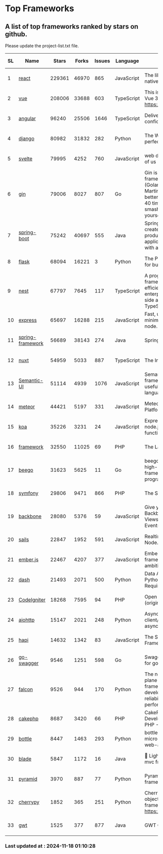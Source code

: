 # Top Frameworks
## A list of top frameworks ranked by stars on github.  
Please update the project-list.txt file.

| SL| Name  | Stars| Forks| Issues | Language | Description | Last Commit |
| --| ------| -----| ---- | ------ | -------- | ----------- | ----------- |
| 1 | [react](https://github.com/facebook/react) | 229361 | 46970 | 865 | JavaScript | The library for web and native user interfaces. | 2024-11-15 22:52:24 |
| 2 | [vue](https://github.com/vuejs/vue) | 208006 | 33688 | 603 | TypeScript | This is the repo for Vue 2. For Vue 3, go to https://github.com/vuejs/core | 2024-10-10 07:24:14 |
| 3 | [angular](https://github.com/angular/angular) | 96240 | 25506 | 1646 | TypeScript | Deliver web apps with confidence 🚀 | 2024-11-15 22:36:39 |
| 4 | [django](https://github.com/django/django) | 80982 | 31832 | 282 | Python | The Web framework for perfectionists with deadlines. | 2024-11-16 02:30:47 |
| 5 | [svelte](https://github.com/sveltejs/svelte) | 79995 | 4252 | 760 | JavaScript | web development for the rest of us | 2024-11-17 22:27:34 |
| 6 | [gin](https://github.com/gin-gonic/gin) | 79006 | 8027 | 807 | Go | Gin is a HTTP web framework written in Go (Golang). It features a Martini-like API with much better performance -- up to 40 times faster. If you need smashing performance, get yourself some Gin. | 2024-11-15 15:54:06 |
| 7 | [spring-boot](https://github.com/spring-projects/spring-boot) | 75242 | 40697 | 555 | Java | Spring Boot helps you to create Spring-powered, production-grade applications and services with absolute minimum fuss. | 2024-11-16 16:30:28 |
| 8 | [flask](https://github.com/pallets/flask) | 68094 | 16221 | 3 | Python | The Python micro framework for building web applications. | 2024-11-13 18:27:38 |
| 9 | [nest](https://github.com/nestjs/nest) | 67797 | 7645 | 117 | TypeScript | A progressive Node.js framework for building efficient, scalable, and enterprise-grade server-side applications with TypeScript/JavaScript 🚀 | 2024-11-16 21:16:21 |
| 10 | [express](https://github.com/expressjs/express) | 65697 | 16288 | 215 | JavaScript | Fast, unopinionated, minimalist web framework for node. | 2024-11-15 16:23:42 |
| 11 | [spring-framework](https://github.com/spring-projects/spring-framework) | 56689 | 38143 | 274 | Java | Spring Framework | 2024-11-17 14:16:16 |
| 12 | [nuxt](https://github.com/nuxt/nuxt) | 54959 | 5033 | 887 | TypeScript | The Intuitive Vue Framework. | 2024-11-17 22:06:03 |
| 13 | [Semantic-UI](https://github.com/Semantic-Org/Semantic-UI) | 51114 | 4939 | 1076 | JavaScript | Semantic is a UI component framework based around useful principles from natural language. | 2023-01-11 17:05:32 |
| 14 | [meteor](https://github.com/meteor/meteor) | 44421 | 5197 | 331 | JavaScript | Meteor, the JavaScript App Platform | 2024-10-28 12:42:24 |
| 15 | [koa](https://github.com/koajs/koa) | 35226 | 3231 | 24 | JavaScript | Expressive middleware for node.js using ES2017 async functions | 2024-11-04 05:08:13 |
| 16 | [framework](https://github.com/laravel/framework) | 32550 | 11025 | 69 | PHP | The Laravel Framework. | 2024-11-15 17:06:12 |
| 17 | [beego](https://github.com/beego/beego) | 31623 | 5625 | 11 | Go | beego is an open-source, high-performance web framework for the Go programming language. | 2024-10-31 12:44:58 |
| 18 | [symfony](https://github.com/symfony/symfony) | 29806 | 9471 | 866 | PHP | The Symfony PHP framework | 2024-11-15 10:23:18 |
| 19 | [backbone](https://github.com/jashkenas/backbone) | 28080 | 5376 | 59 | JavaScript | Give your JS App some Backbone with Models, Views, Collections, and Events | 2024-09-02 12:55:04 |
| 20 | [sails](https://github.com/balderdashy/sails) | 22847 | 1952 | 591 | JavaScript | Realtime MVC Framework for Node.js | 2024-11-08 16:04:38 |
| 21 | [ember.js](https://github.com/emberjs/ember.js) | 22467 | 4207 | 377 | JavaScript | Ember.js - A JavaScript framework for creating ambitious web applications | 2024-11-15 15:45:03 |
| 22 | [dash](https://github.com/plotly/dash) | 21493 | 2071 | 500 | Python | Data Apps & Dashboards for Python. No JavaScript Required. | 2024-11-04 20:26:22 |
| 23 | [CodeIgniter](https://github.com/bcit-ci/CodeIgniter) | 18268 | 7595 | 94 | PHP | Open Source PHP Framework (originally from EllisLab) | 2024-03-20 03:51:42 |
| 24 | [aiohttp](https://github.com/aio-libs/aiohttp) | 15147 | 2021 | 248 | Python | Asynchronous HTTP client/server framework for asyncio and Python | 2024-11-17 21:45:41 |
| 25 | [hapi](https://github.com/hapijs/hapi) | 14632 | 1342 | 83 | JavaScript | The Simple, Secure Framework Developers Trust | 2024-10-24 22:10:55 |
| 26 | [go-swagger](https://github.com/go-swagger/go-swagger) | 9546 | 1251 | 598 | Go | Swagger 2.0 implementation for go | 2024-11-07 04:05:23 |
| 27 | [falcon](https://github.com/falconry/falcon) | 9526 | 944 | 170 | Python | The no-magic web data plane API and microservices framework for Python developers, with a focus on reliability, correctness, and performance at scale. | 2024-11-17 07:26:56 |
| 28 | [cakephp](https://github.com/cakephp/cakephp) | 8687 | 3420 | 66 | PHP | CakePHP: The Rapid Development Framework for PHP - Official Repository | 2024-11-16 23:14:15 |
| 29 | [bottle](https://github.com/bottlepy/bottle) | 8447 | 1463 | 293 | Python | bottle.py is a fast and simple micro-framework for python web-applications. | 2024-10-28 21:37:28 |
| 30 | [blade](https://github.com/lets-blade/blade) | 5847 | 1172 | 16 | Java | :rocket: Lightning fast and elegant mvc framework for Java8 | 2024-11-17 05:14:06 |
| 31 | [pyramid](https://github.com/Pylons/pyramid) | 3970 | 887 | 77 | Python | Pyramid - A Python web framework | 2024-06-10 16:09:42 |
| 32 | [cherrypy](https://github.com/cherrypy/cherrypy) | 1852 | 365 | 251 | Python | CherryPy is a pythonic, object-oriented HTTP framework.      https://cherrypy.dev | 2024-10-31 00:00:39 |
| 33 | [gwt](https://github.com/gwtproject/gwt) | 1525 | 377 | 877 | Java | GWT Open Source Project | 2024-11-07 15:22:31 |

### Last updated at : 2024-11-18 01:10:28
